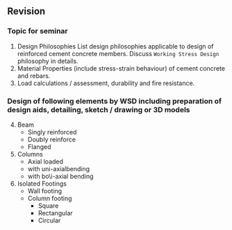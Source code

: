 ## Revision

### Topic for seminar

1. Design Philosophies
   List design philosophies applicable to design of reinforced cement concrete members. Discuss `Working Stress Design` philosophy in details.
2. Material Properties (include stress-strain behaviour) of cement concrete and rebars.
3. Load calculations /  assessment, durability and fire resistance.

### Design of following elements by WSD including preparation of design aids, detailing, sketch / drawing or 3D models

4. Beam
   -  Singly reinforced
   -  Doubly reinforce
   -  Flanged
5. Columns
   - Axial loaded
   - with uni-axialbending
   - with bo\i-axial bending
6. Isolated Footings
   - Wall footing
   - Column footing
     - Square
     - Rectangular
     - Circular
